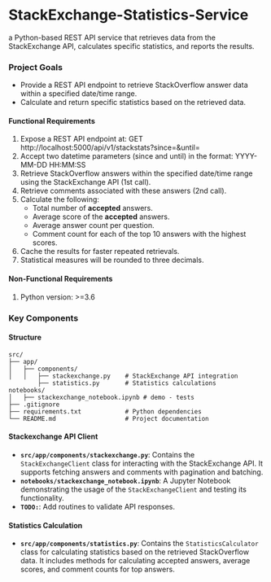 # StackExchange-Statistics-Service
a Python-based REST API service that retrieves data from the StackExchange API, calculates specific statistics, and reports the results.

### Project Goals
 - Provide a REST API endpoint to retrieve StackOverflow answer data within a specified date/time range.
 - Calculate and return specific statistics based on the retrieved data.

 #### Functional Requirements 
 1. Expose a REST API endpoint at:
GET http://localhost:5000/api/v1/stackstats?since=<datetime>&until=<datetime>
 2. Accept two datetime parameters (since and until) in the format:
YYYY-MM-DD HH:MM:SS
 3. Retrieve StackOverflow answers within the specified date/time range using the StackExchange API (1st call).
 4. Retrieve comments associated with these answers (2nd call).
 5. Calculate the following:
    * Total number of **accepted** answers.
    * Average score of the **accepted** answers.
    * Average answer count per question.
    * Comment count for each of the top 10 answers with the highest scores.
 6. Cache the results for faster repeated retrievals.
 7. Statistical measures will be rounded to three decimals. 
 
  #### Non-Functional Requirements 
  1. Python version: >=3.6

### Key Components

#### Structure
```aiignore
src/
├── app/
│   ├── components/
│   │   ├── stackexchange.py    # StackExchange API integration
        ├── statistics.py       # Statistics calculations
notebooks/
│   ├── stackexchange_notebook.ipynb # demo - tests
├── .gitignore
├── requirements.txt            # Python dependencies
└── README.md                   # Project documentation
```

#### Stackexchange API Client
- **`src/app/components/stackexchange.py`**: Contains the `StackExchangeClient` class for interacting with the StackExchange API. It supports fetching answers and comments with pagination and batching.
- **`notebooks/stackexchange_notebook.ipynb`**: A Jupyter Notebook demonstrating the usage of the `StackExchangeClient` and testing its functionality.
- **`TODO:`**: Add routines to validate API responses. 

#### Statistics Calculation
- **`src/app/components/statistics.py`**: Contains the `StatisticsCalculator` class for calculating statistics based on the retrieved StackOverflow data. It includes methods for calculating accepted answers, average scores, and comment counts for top answers.
